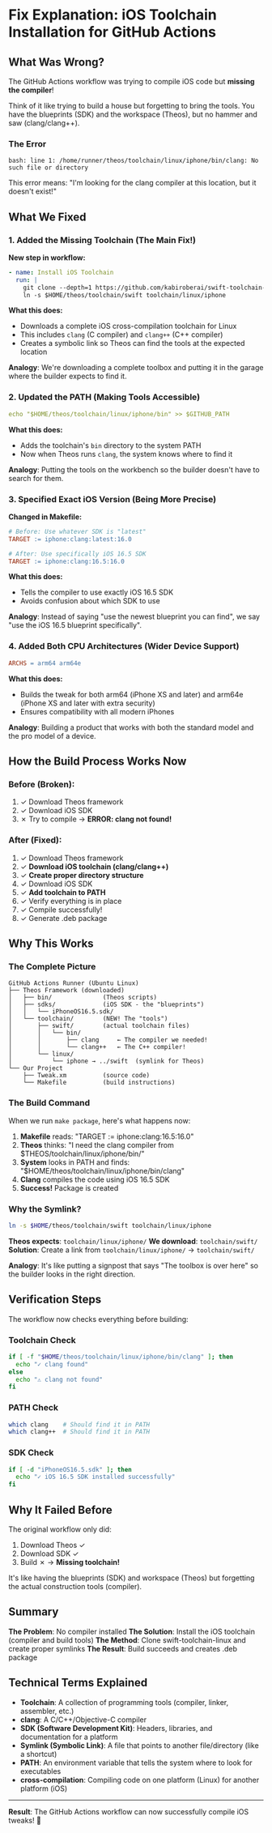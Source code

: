 # Fix Explanation: iOS Toolchain Installation for GitHub Actions

## What Was Wrong?

The GitHub Actions workflow was trying to compile iOS code but **missing the compiler**! 

Think of it like trying to build a house but forgetting to bring the tools. You have the blueprints (SDK) and the workspace (Theos), but no hammer and saw (clang/clang++).

### The Error
```
bash: line 1: /home/runner/theos/toolchain/linux/iphone/bin/clang: No such file or directory
```

This error means: "I'm looking for the clang compiler at this location, but it doesn't exist!"

## What We Fixed

### 1. **Added the Missing Toolchain** (The Main Fix!)

**New step in workflow:**
```yaml
- name: Install iOS Toolchain
  run: |
    git clone --depth=1 https://github.com/kabiroberai/swift-toolchain-linux.git toolchain/swift
    ln -s $HOME/theos/toolchain/swift toolchain/linux/iphone
```

**What this does:**
- Downloads a complete iOS cross-compilation toolchain for Linux
- This includes `clang` (C compiler) and `clang++` (C++ compiler)
- Creates a symbolic link so Theos can find the tools at the expected location

**Analogy**: We're downloading a complete toolbox and putting it in the garage where the builder expects to find it.

### 2. **Updated the PATH** (Making Tools Accessible)

```yaml
echo "$HOME/theos/toolchain/linux/iphone/bin" >> $GITHUB_PATH
```

**What this does:**
- Adds the toolchain's `bin` directory to the system PATH
- Now when Theos runs `clang`, the system knows where to find it

**Analogy**: Putting the tools on the workbench so the builder doesn't have to search for them.

### 3. **Specified Exact iOS Version** (Being More Precise)

**Changed in Makefile:**
```makefile
# Before: Use whatever SDK is "latest"
TARGET := iphone:clang:latest:16.0

# After: Use specifically iOS 16.5 SDK
TARGET := iphone:clang:16.5:16.0
```

**What this does:**
- Tells the compiler to use exactly iOS 16.5 SDK
- Avoids confusion about which SDK to use

**Analogy**: Instead of saying "use the newest blueprint you can find", we say "use the iOS 16.5 blueprint specifically".

### 4. **Added Both CPU Architectures** (Wider Device Support)

```makefile
ARCHS = arm64 arm64e
```

**What this does:**
- Builds the tweak for both arm64 (iPhone XS and later) and arm64e (iPhone XS and later with extra security)
- Ensures compatibility with all modern iPhones

**Analogy**: Building a product that works with both the standard model and the pro model of a device.

## How the Build Process Works Now

### Before (Broken):
1. ✓ Download Theos framework
2. ✓ Download iOS SDK
3. ✗ Try to compile → **ERROR: clang not found!**

### After (Fixed):
1. ✓ Download Theos framework
2. ✓ **Download iOS toolchain (clang/clang++)**
3. ✓ **Create proper directory structure**
4. ✓ Download iOS SDK
5. ✓ **Add toolchain to PATH**
6. ✓ Verify everything is in place
7. ✓ Compile successfully!
8. ✓ Generate .deb package

## Why This Works

### The Complete Picture

```
GitHub Actions Runner (Ubuntu Linux)
├── Theos Framework (downloaded)
│   ├── bin/              (Theos scripts)
│   ├── sdks/             (iOS SDK - the "blueprints")
│   │   └── iPhoneOS16.5.sdk/
│   └── toolchain/        (NEW! The "tools")
│       ├── swift/        (actual toolchain files)
│       │   └── bin/
│       │       ├── clang     ← The compiler we needed!
│       │       └── clang++   ← The C++ compiler!
│       └── linux/
│           └── iphone → ../swift  (symlink for Theos)
└── Our Project
    ├── Tweak.xm          (source code)
    └── Makefile          (build instructions)
```

### The Build Command

When we run `make package`, here's what happens now:

1. **Makefile** reads: "TARGET := iphone:clang:16.5:16.0"
2. **Theos** thinks: "I need the clang compiler from $THEOS/toolchain/linux/iphone/bin/"
3. **System** looks in PATH and finds: "$HOME/theos/toolchain/linux/iphone/bin/clang"
4. **Clang** compiles the code using iOS 16.5 SDK
5. **Success!** Package is created

### Why the Symlink?

```bash
ln -s $HOME/theos/toolchain/swift toolchain/linux/iphone
```

**Theos expects**: `toolchain/linux/iphone/`
**We download**: `toolchain/swift/`
**Solution**: Create a link from `toolchain/linux/iphone/` → `toolchain/swift/`

**Analogy**: It's like putting a signpost that says "The toolbox is over here" so the builder looks in the right direction.

## Verification Steps

The workflow now checks everything before building:

### Toolchain Check
```bash
if [ -f "$HOME/theos/toolchain/linux/iphone/bin/clang" ]; then
  echo "✓ clang found"
else
  echo "⚠ clang not found"
fi
```

### PATH Check
```bash
which clang    # Should find it in PATH
which clang++  # Should find it in PATH
```

### SDK Check
```bash
if [ -d "iPhoneOS16.5.sdk" ]; then
  echo "✓ iOS 16.5 SDK installed successfully"
fi
```

## Why It Failed Before

The original workflow only did:
1. Download Theos ✓
2. Download SDK ✓
3. Build ✗ → **Missing toolchain!**

It's like having the blueprints (SDK) and workspace (Theos) but forgetting the actual construction tools (compiler).

## Summary

**The Problem**: No compiler installed
**The Solution**: Install the iOS toolchain (compiler and build tools)
**The Method**: Clone swift-toolchain-linux and create proper symlinks
**The Result**: Build succeeds and creates .deb package

## Technical Terms Explained

- **Toolchain**: A collection of programming tools (compiler, linker, assembler, etc.)
- **clang**: A C/C++/Objective-C compiler
- **SDK (Software Development Kit)**: Headers, libraries, and documentation for a platform
- **Symlink (Symbolic Link)**: A file that points to another file/directory (like a shortcut)
- **PATH**: An environment variable that tells the system where to look for executables
- **cross-compilation**: Compiling code on one platform (Linux) for another platform (iOS)

---

**Result**: The GitHub Actions workflow can now successfully compile iOS tweaks! 🎉
